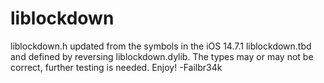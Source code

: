 # liblockdown
liblockdown.h updated from the symbols in the iOS 14.7.1 liblockdown.tbd and defined by reversing  liblockdown.dylib. The types may or may not be correct, further testing is needed. Enjoy! -Failbr34k
